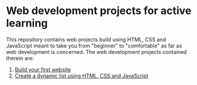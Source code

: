 # Web development projects for active learning
This repository contains web projects build using HTML, CSS and JavaScript meant to take you from "beginner" to "comfortable" as far as web development is concerned. The web development projects contained therein are:
<ol>
  <li><a href="https://github.com/olumpeter/web-projects/tree/main/1-test-site">
        Build your first website</a></li>
  <li><a href="https://github.com/olumpeter/web-projects/tree/main/2-dynamic-list">
        Create a dynamic list using HTML, CSS and JavaScript</a></li>
</ol>
